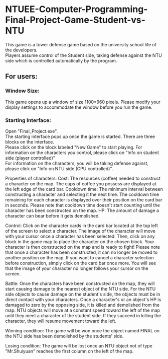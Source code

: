 # NTUEE-Computer-Programming-Final-Project-Game-Student-vs-NTU
This game is a tower defense game based on the university school life of the developers.<br>
Players assume control of the Student side, taking defense against the NTU side which is controlled automatically by the program.

## For users:
### Window Size:
This game opens up a window of size 1100*960 pixels. Please modify your display settings to accommodate the window before you run the game.

### Starting Interface:
Open "Final_Project.exe".<br>
The starting interface pops up once the game is started. There are three blocks on the interface.<br>
Please click on the block labeled "New Game" to start playing. For information on the characters you control, please click on "Info on student side (player controlled)"<br>
For information on the characters, you will be taking defense against, please click on "Info on NTU side (CPU controlled)".<br>

Properties of characters:
Cost: The resources (coffee) needed to construct a character on the map. The cups of coffee you possess are displayed at the left edge of the card bar.
Cooldown time: The minimum interval between constructing a character and selecting it the next time. The cooldown time remaining for each character is displayed over their position on the card bar in seconds.
Please note that cooldown time doesn't start counting until the character has been constructed on the map.
HP: The amount of damage a character can bear before it gets demolished.

Control:
Click on the character cards in the card bar located at the top left of the screen to select a character. 
The image of the character will move with your cursor once a character has been selected.
Then, click on any block in the game map to place the character on the chosen block. Your character is then constructed on the map and is ready to fight!
Please note that once a character has been constructed, it can no longer be moved to another position on the map.
If you want to cancel a character selection before construction, simply click on the card bar once more. 
You will see that the image of your character no longer follows your cursor on the screen.

Battle:
Once the characters have been constructed on the map, they will start causing damage to the nearest object of the NTU side. 
For the NTU side objects to cause damage on the student's side, the objects must be in direct contact with your characters.
Once a character's or an object's HP is damaged to zero by the opposing side, it is killed and demolished from the map.
NTU objects will move at a constant speed toward the left of the map until they meet a character of the student side. 
If they succeed in killing the character, they will resume movement toward the left.

Winning condition:
The game will be won once the object named FINAL on the NTU side has been demolished by the students' side.

Losing condition:
The game will be lost once an NTU object not of type "Mr.Shuiyuan" reaches the first column on the left of the map.
